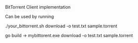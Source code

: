 BitTorrent Client implementation

Can be used by running

./your_bittorrent.sh download -o test.txt sample.torrent

go build -> mybittorent.exe download -o test.txt sample.torrent



